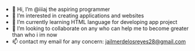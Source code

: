 - 👋 Hi, I’m @iiiaj the aspiring programmer 
- 👀 I’m interested in creating applications and websites 
- 🌱 I’m currently learning HTML language for developing app project 
- 💞️ I’m looking to collaborate on any who can help me to become greater than who i im now
- 📫 contact my email for any concern: jailmerdelosreyes28@gmail.com

<!---
iiiaj/iiiaj is a ✨ special ✨ repository because its `README.md` (this file) appears on your GitHub profile.
You can click the Preview link to take a look at your changes.
--->
